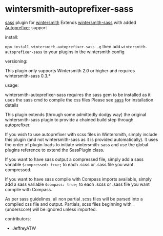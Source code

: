 
# wintersmith-autoprefixer-sass

[sass](http://sass-lang.com/) plugin for [wintersmith](https://github.com/jnordberg/wintersmith)
Extends [wintersmith-sass](https://github.com/imothee/wintersmith-sass) with added [Autoprefixer](https://github.com/ai/autoprefixer) support

install:

`npm install wintersmith-autoprefixer-sass -g`
then add `wintersmith-autoprefixer-sass` to your plugins in the wintersmith config

versioning:

This plugin only supports Wintersmith 2.0 or higher and requires wintersmith-sass 0.3.*

usage:

wintersmith-autoprefixer-sass requires the sass gem to be installed as it uses the sass cmd to compile the css files
Please see [sass](http://sass-lang.com/) for installation details

This plugin extends (through some admittedly dodgy way) the original wintersmith-sass plugin to provide a chained build step through autoprefixer.

If you wish to use autoprefixer with scss files in Wintersmith, simply include this plugin (and not wintersmith-sass as it is provided automatically). It uses the order of plugin loads to initiate wintersmith-sass and use the global plugins reference to extend the SassPlugin class.

If you want to have sass output a compressed file, simply add a sass variable `$compressed: true;` to each .scss or .sass file you want compressed.

If you want to have sass compile with Compass imports available, simply add a sass variable `$compass: true;` to each .scss or .sass file you want compile with Compass.

As per sass guidelines, all non partial .scss files will be parsed into a compiled css file and output. Partials, scss files beginning with _ (underscore) will be ignored unless imported.

contributors:

* JeffreyATW
